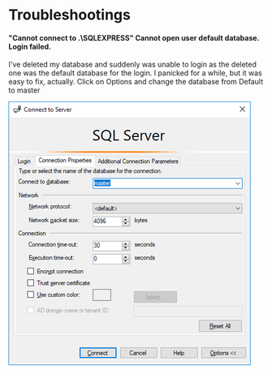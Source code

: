 # Troubleshootings

#### "Cannot connect to .\SQLEXPRESS"  Cannot open user default database. Login failed.

I've deleted my database and suddenly was unable to login as the deleted one was the default database for the login. I panicked for a while, but it was easy to fix, actually. Click on Options and change the database from Default to master

![](../.gitbook/assets/image%20%285%29.png)

